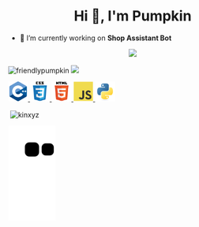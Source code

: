 <h1 align="center">Hi 👋, I'm Pumpkin</h1> 
  
 - 🔭 I’m currently working on **Shop Assistant Bot** 
  
 <p align="center"> 
 <img src="https://cdn.discordapp.com/attachments/1127160207160643584/1128735108661248020/ezgif.com-crop.gif"> 
 </p> 
  
 <p align="left"> <img src="https://komarev.com/ghpvc/?username=friendlypumpkin&label=Profile%20views&color=0e75b6&style=flat" alt="friendlypumpkin" /> <img src="https://img.shields.io/endpoint?color=black&logo=Android%20Studio&logoColor=white&url=https%3A%2F%2Fraw.githubusercontent.com%2Frinxyzz%2Frinxyzz%2Fmain%2Fendpointv4" /> <p/> 
  
  
 <p align="left"> <a href="https://www.w3schools.com/cpp/" target="_blank" rel="noreferrer"> <img src="https://raw.githubusercontent.com/devicons/devicon/master/icons/cplusplus/cplusplus-original.svg" alt="cplusplus" width="40" height="40"/> </a> <a href="https://www.w3schools.com/css/" target="_blank" rel="noreferrer"> <img src="https://raw.githubusercontent.com/devicons/devicon/master/icons/css3/css3-original-wordmark.svg" alt="css3" width="40" height="40"/> </a> <a href="https://www.w3.org/html/" target="_blank" rel="noreferrer"> <img src="https://raw.githubusercontent.com/devicons/devicon/master/icons/html5/html5-original-wordmark.svg" alt="html5" width="40" height="40"/> </a> <a href="https://developer.mozilla.org/en-US/docs/Web/JavaScript" target="_blank" rel="noreferrer"> <img src="https://raw.githubusercontent.com/devicons/devicon/master/icons/javascript/javascript-original.svg" alt="javascript" width="40" height="40"/> </a> <a href="https://www.python.org" target="_blank" rel="noreferrer"> <img src="https://raw.githubusercontent.com/devicons/devicon/master/icons/python/python-original.svg" alt="python" width="40" height="40"/> </a> </p> 
  
 <p>&nbsp;<img align="center" src="https://github-readme-stats.vercel.app/api?username=kinxyz&show_icons=true&locale=en" alt="kinxyz" /></p>

<picture>
  <source
    media="(prefers-color-scheme: dark)"
    srcset="https://raw.githubusercontent.com/kinxyz/kinxyz/preview/github-contribution-grid-snake-dark.svg?palette=github-dark"
  />
  <source
    media="(prefers-color-scheme: light)"
    srcset="https://raw.githubusercontent.com/kinxyz/kinxyz/preview/github-contribution-grid-snake.svg"
  />
  <img
    alt="github contribution grid snake animation"
    src="https://raw.githubusercontent.com/kinxyz/kinxyz/output/github-contribution-grid-snake.svg"
  />
</picture>